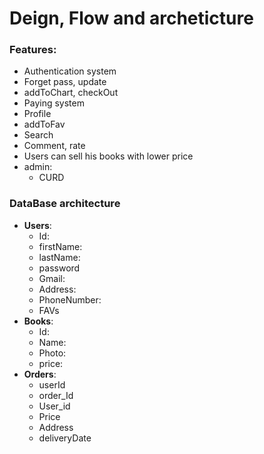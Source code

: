 # Deign, Flow and archeticture

### Features:
- Authentication system
- Forget pass, update
- addToChart, checkOut
- Paying system
- Profile
- addToFav
- Search
- Comment, rate
- Users can sell his books with lower price
- admin:
    - CURD

### DataBase architecture
- **Users**:
    - Id:
    - firstName:
    - lastName:
    - password
    - Gmail:
    - Address:
    - PhoneNumber:
	- FAVs
- **Books**:
    - Id:
    - Name:
    - Photo:
    - price:
-   **Orders**:
    - userId
    - order_Id
    - User_id
    - Price
    - Address
    - deliveryDate